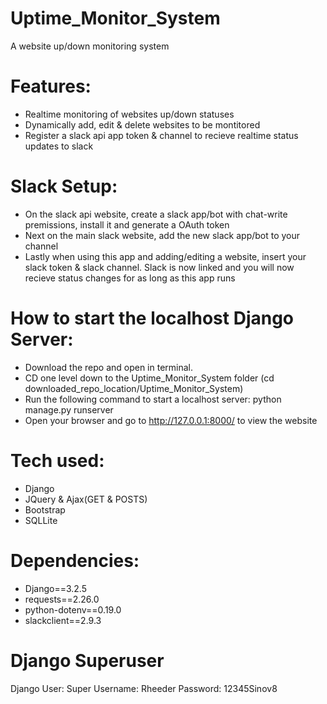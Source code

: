# Uptime_Monitor_System
A website up/down monitoring system

# Features:
- Realtime monitoring of websites up/down statuses
- Dynamically add, edit & delete websites to be montitored 
- Register a slack api app token & channel to recieve realtime status updates to slack 

# Slack Setup:
- On the slack api website, create a slack app/bot with chat-write premissions, install it and generate a OAuth token
- Next on the main slack website, add the new slack app/bot to your channel 
- Lastly when using this app and adding/editing a website, insert your slack token & slack channel.
Slack is now linked and you will now recieve status changes for as long as this app runs

# How to start the localhost Django Server:
- Download the repo and open in terminal.
- CD one level down to the Uptime_Monitor_System folder (cd downloaded_repo_location/Uptime_Monitor_System)
- Run the following command to start a localhost server: python manage.py runserver
- Open your browser and go to http://127.0.0.1:8000/ to view the website

# Tech used:
- Django
- JQuery & Ajax(GET & POSTS)
- Bootstrap
- SQLLite

# Dependencies:
- Django==3.2.5
- requests==2.26.0
- python-dotenv==0.19.0
- slackclient==2.9.3

# Django Superuser
Django User:
Super Username: Rheeder
Password: 12345Sinov8